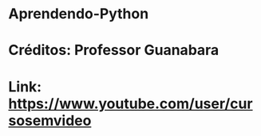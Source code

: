 # Aprendendo-Python
# Créditos: Professor Guanabara
# Link: https://www.youtube.com/user/cursosemvideo

